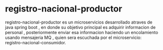 # registro-nacional-productor
registro-nacional-productor es un microservicios desarrollado atraves de java spring boot , en donde su objetivo principal es adquirir informacion de personal , posteriormente enviar esa informacion haciendo un encolamiento  usando mensajeria MQ , quien sera escuchada por el microservicio: registro-nacional-consumidor.
